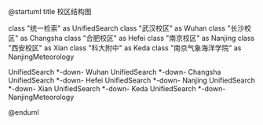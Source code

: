 @startuml
title 校区结构图

class "统一检索" as UnifiedSearch
class "武汉校区" as Wuhan
class "长沙校区" as Changsha
class "合肥校区" as Hefei
class "南京校区" as Nanjing
class "西安校区" as Xian
class "科大附中" as Keda
class "南京气象海洋学院" as NanjingMeteorology

UnifiedSearch *-down- Wuhan
UnifiedSearch *-down- Changsha
UnifiedSearch *-down- Hefei
UnifiedSearch *-down- Nanjing
UnifiedSearch *-down- Xian
UnifiedSearch *-down- Keda
UnifiedSearch *-down- NanjingMeteorology

@enduml
